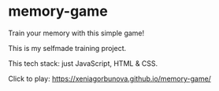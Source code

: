 # memory-game
Train your memory with this simple game!

This is my selfmade training project.

This tech stack: just JavaScript, HTML & CSS.

Click to play: https://xeniagorbunova.github.io/memory-game/
